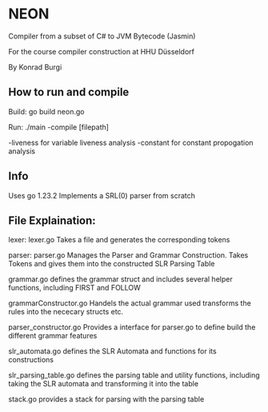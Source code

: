# NEON
Compiler from a subset of C# to JVM Bytecode (Jasmin)

For the course compiler construction at HHU Düsseldorf

By Konrad Burgi


## How to run and compile
Build:
go build neon.go

Run:
./main -compile [filepath]

-liveness for variable liveness analysis
-constant for constant propogation analysis

## Info
Uses go 1.23.2 
Implements a SRL(0) parser from scratch

## File Explaination:
lexer:
lexer.go Takes a file and generates the corresponding tokens

parser:
parser.go Manages the Parser and Grammar Construction. Takes Tokens and gives them into the constructed SLR Parsing Table

grammar.go defines the grammar struct and includes several helper functions, including FIRST and FOLLOW

grammarConstructor.go Handels the actual grammar used transforms the rules into the nececary structs etc.

parser_constructor.go Provides a interface for parser.go to define build the different grammar features

slr_automata.go defines the SLR Automata and functions for its constructions

slr_parsing_table.go defines the parsing table and utility functions, including taking the SLR automata and transforming it into the table

stack.go provides a stack for parsing with the parsing table